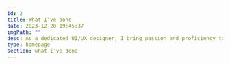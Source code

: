 ```yaml
---
id: 2
title: What I’ve done
date: 2023-12-20 19:45:37
imgPath: ""
desc: As a dedicated UI/UX designer, I bring passion and proficiency to every project. <br/> <br/>In the realm of UX design, my process is a meticulous journey encompassing the pillars of user-centricity. From the inception of <b>Discover</b>, where I delve deep into <b>user research</b> to understand and find <b>empathy</b> with users, to the <b>Define, Ideation</b>, and <b>Prototype</b> phases, I navigate the intricacies of design thinking with finesse.
type: homepage
section: what i've done
---
```

